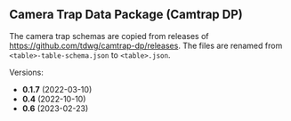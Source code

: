 ## Camera Trap Data Package (Camtrap DP)

The camera trap schemas are copied from releases of https://github.com/tdwg/camtrap-dp/releases. The files are renamed from `<table>-table-schema.json` to `<table>.json`.

Versions:

- **0.1.7** (2022-03-10)
- **0.4** (2022-10-10)
- **0.6** (2023-02-23)
